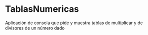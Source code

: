 # TablasNumericas
Aplicación de consola que pide y muestra tablas de multiplicar y de divisores de un número dado
